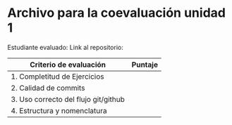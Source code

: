 # Archivo para la coevaluación unidad 1

Estudiante evaluado:
Link al repositorio:

|Criterio de evaluación|Puntaje|
|---|---|
|1. Completitud de Ejercicios||
|2. Calidad de commits||
|3. Uso correcto del flujo git/github||
|4. Estructura y nomenclatura||